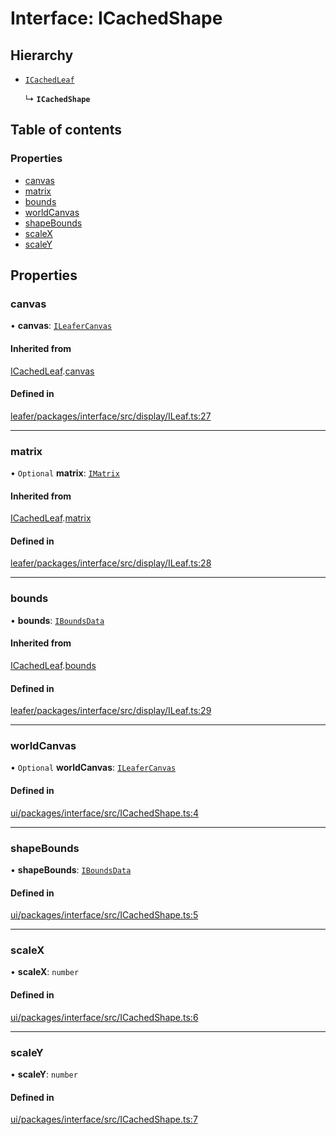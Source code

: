# Interface: ICachedShape

## Hierarchy

- [`ICachedLeaf`](ICachedLeaf.md)

  ↳ **`ICachedShape`**

## Table of contents

### Properties

- [canvas](ICachedShape.md#canvas)
- [matrix](ICachedShape.md#matrix)
- [bounds](ICachedShape.md#bounds)
- [worldCanvas](ICachedShape.md#worldcanvas)
- [shapeBounds](ICachedShape.md#shapebounds)
- [scaleX](ICachedShape.md#scalex)
- [scaleY](ICachedShape.md#scaley)

## Properties

### canvas

• **canvas**: [`ILeaferCanvas`](ILeaferCanvas.md)

#### Inherited from

[ICachedLeaf](ICachedLeaf.md).[canvas](ICachedLeaf.md#canvas)

#### Defined in

[leafer/packages/interface/src/display/ILeaf.ts:27](https://github.com/leaferjs/leafer/blob/985f85e/packages/interface/src/display/ILeaf.ts#L27)

___

### matrix

• `Optional` **matrix**: [`IMatrix`](IMatrix.md)

#### Inherited from

[ICachedLeaf](ICachedLeaf.md).[matrix](ICachedLeaf.md#matrix)

#### Defined in

[leafer/packages/interface/src/display/ILeaf.ts:28](https://github.com/leaferjs/leafer/blob/985f85e/packages/interface/src/display/ILeaf.ts#L28)

___

### bounds

• **bounds**: [`IBoundsData`](IBoundsData.md)

#### Inherited from

[ICachedLeaf](ICachedLeaf.md).[bounds](ICachedLeaf.md#bounds)

#### Defined in

[leafer/packages/interface/src/display/ILeaf.ts:29](https://github.com/leaferjs/leafer/blob/985f85e/packages/interface/src/display/ILeaf.ts#L29)

___

### worldCanvas

• `Optional` **worldCanvas**: [`ILeaferCanvas`](ILeaferCanvas.md)

#### Defined in

[ui/packages/interface/src/ICachedShape.ts:4](https://github.com/leaferjs/leafer-ui/blob/5313537/packages/interface/src/ICachedShape.ts#L4)

___

### shapeBounds

• **shapeBounds**: [`IBoundsData`](IBoundsData.md)

#### Defined in

[ui/packages/interface/src/ICachedShape.ts:5](https://github.com/leaferjs/leafer-ui/blob/5313537/packages/interface/src/ICachedShape.ts#L5)

___

### scaleX

• **scaleX**: `number`

#### Defined in

[ui/packages/interface/src/ICachedShape.ts:6](https://github.com/leaferjs/leafer-ui/blob/5313537/packages/interface/src/ICachedShape.ts#L6)

___

### scaleY

• **scaleY**: `number`

#### Defined in

[ui/packages/interface/src/ICachedShape.ts:7](https://github.com/leaferjs/leafer-ui/blob/5313537/packages/interface/src/ICachedShape.ts#L7)

